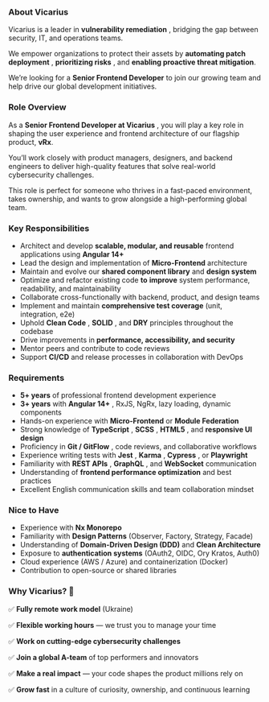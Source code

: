 ### **About Vicarius**

Vicarius is a leader in **vulnerability remediation** , bridging the gap
between security, IT, and operations teams.

We empower organizations to protect their assets by **automating patch
deployment** , **prioritizing risks** , and **enabling proactive threat
mitigation**.

We’re looking for a **Senior Frontend Developer** to join our growing team and
help drive our global development initiatives.

### **Role Overview**

As a **Senior Frontend Developer at Vicarius** , you will play a key role in
shaping the user experience and frontend architecture of our flagship product,
**vRx**.

You’ll work closely with product managers, designers, and backend engineers to
deliver high-quality features that solve real-world cybersecurity challenges.

This role is perfect for someone who thrives in a fast-paced environment,
takes ownership, and wants to grow alongside a high-performing global team.

### **Key Responsibilities**

  * Architect and develop **scalable, modular, and reusable** frontend applications using **Angular 14+**
  * Lead the design and implementation of **Micro-Frontend** architecture
  * Maintain and evolve our **shared component library** and **design system**
  * Optimize and refactor existing code **to** **improve** system performance, readability, and maintainability
  * Collaborate cross-functionally with backend, product, and design teams
  * Implement and maintain **comprehensive test coverage** (unit, integration, e2e)
  * Uphold **Clean Code** , **SOLID** , and **DRY** principles throughout the codebase
  * Drive improvements in **performance, accessibility, and security**
  * Mentor peers and contribute to code reviews
  * Support **CI/CD** and release processes in collaboration with DevOps

### **Requirements**

  * **5+ years** of professional frontend development experience
  * **3+ years** with **Angular 14+** , RxJS, NgRx, lazy loading, dynamic components
  * Hands-on experience with **Micro-Frontend** or **Module Federation**
  * Strong knowledge of **TypeScript** , **SCSS** , **HTML5** , and **responsive UI design**
  * Proficiency in **Git / GitFlow** , code reviews, and collaborative workflows
  * Experience writing tests with **Jest** , **Karma** , **Cypress** , or **Playwright**
  * Familiarity with **REST APIs** , **GraphQL** , and **WebSocket** communication
  * Understanding of **frontend performance optimization** and best practices
  * Excellent English communication skills and team collaboration mindset

### **Nice to Have**

  * Experience with **Nx Monorepo**
  * Familiarity with **Design Patterns** (Observer, Factory, Strategy, Facade)
  * Understanding of **Domain-Driven Design (DDD)** and **Clean Architecture**
  * Exposure to **authentication systems** (OAuth2, OIDC, Ory Kratos, Auth0)
  * Cloud experience (AWS / Azure) and containerization (Docker)
  * Contribution to open-source or shared libraries

### **Why Vicarius? 🚀**

✅ **Fully remote work model** (Ukraine)

✅ **Flexible working hours** — we trust you to manage your time

✅ **Work on cutting-edge cybersecurity challenges**

✅ **Join a global A-team** of top performers and innovators

✅ **Make a real impact** — your code shapes the product millions rely on

✅ **Grow fast** in a culture of curiosity, ownership, and continuous learning